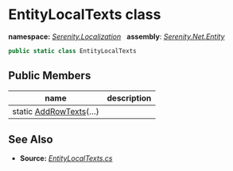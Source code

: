 # EntityLocalTexts class
**namespace:** *[Serenity.Localization](../README.md#serenity.localization-namespace)*   **assembly**: *[Serenity.Net.Entity](../README.md)*

```csharp
public static class EntityLocalTexts
```

## Public Members

| name | description |
| --- | --- |
| static [AddRowTexts](EntityLocalTexts/AddRowTexts.md)(…) |  |

## See Also

* **Source:** *[EntityLocalTexts.cs](https://github.com/serenity-is/Serenity/blob/master/src/Serenity.Net.Entity/Extensions/EntityLocalTexts.cs)*